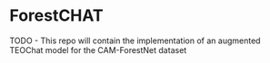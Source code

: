 
# ForestCHAT

TODO - This repo will contain the implementation of an augmented TEOChat model for the CAM-ForestNet dataset
